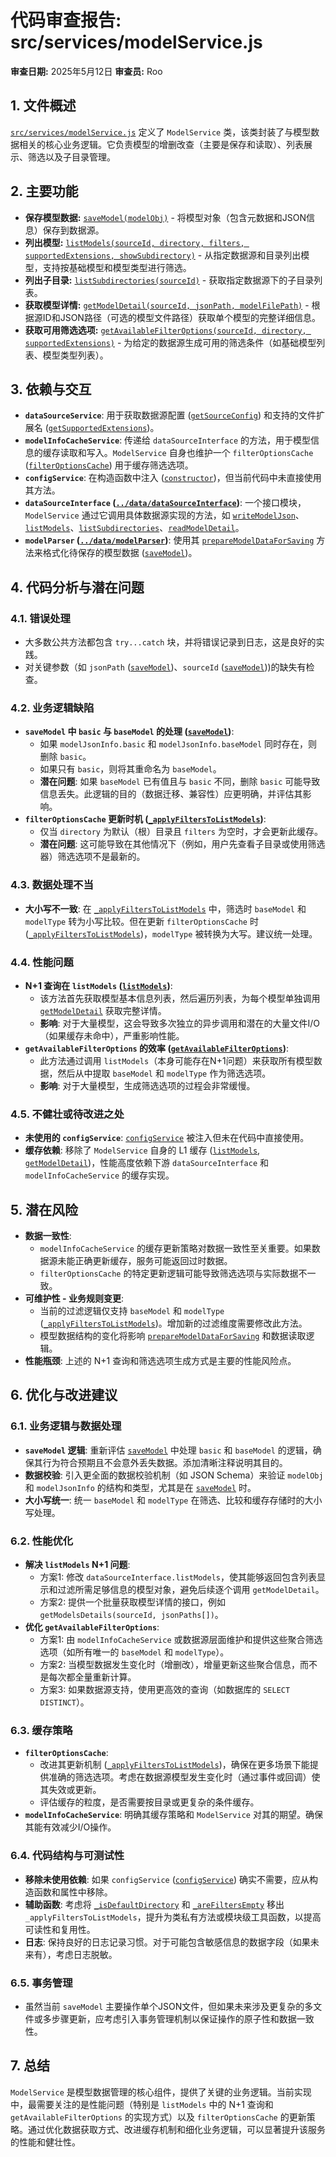 # 代码审查报告: src/services/modelService.js

**审查日期:** 2025年5月12日
**审查员:** Roo

## 1. 文件概述

[`src/services/modelService.js`](src/services/modelService.js:1) 定义了 `ModelService` 类，该类封装了与模型数据相关的核心业务逻辑。它负责模型的增删改查（主要是保存和读取）、列表展示、筛选以及子目录管理。

## 2. 主要功能

*   **保存模型数据:** [`saveModel(modelObj)`](src/services/modelService.js:45) - 将模型对象（包含元数据和JSON信息）保存到数据源。
*   **列出模型:** [`listModels(sourceId, directory, filters, supportedExtensions, showSubdirectory)`](src/services/modelService.js:101) - 从指定数据源和目录列出模型，支持按基础模型和模型类型进行筛选。
*   **列出子目录:** [`listSubdirectories(sourceId)`](src/services/modelService.js:201) - 获取指定数据源下的子目录列表。
*   **获取模型详情:** [`getModelDetail(sourceId, jsonPath, modelFilePath)`](src/services/modelService.js:219) - 根据源ID和JSON路径（可选的模型文件路径）获取单个模型的完整详细信息。
*   **获取可用筛选选项:** [`getAvailableFilterOptions(sourceId, directory, supportedExtensions)`](src/services/modelService.js:248) - 为给定的数据源生成可用的筛选条件（如基础模型列表、模型类型列表）。

## 3. 依赖与交互

*   **`dataSourceService`**: 用于获取数据源配置 ([`getSourceConfig`](src/services/dataSourceService.js)) 和支持的文件扩展名 ([`getSupportedExtensions`](src/services/dataSourceService.js))。
*   **`modelInfoCacheService`**: 传递给 `dataSourceInterface` 的方法，用于模型信息的缓存读取和写入。`ModelService` 自身也维护一个 `filterOptionsCache` ([`filterOptionsCache`](src/services/modelService.js:36)) 用于缓存筛选选项。
*   **`configService`**: 在构造函数中注入 ([`constructor`](src/services/modelService.js:23))，但当前代码中未直接使用其方法。
*   **`dataSourceInterface` ([`../data/dataSourceInterface`](src/data/dataSourceInterface.js:4))**: 一个接口模块，`ModelService` 通过它调用具体数据源实现的方法，如 [`writeModelJson`](src/services/modelService.js:85)、[`listModels`](src/services/modelService.js:114)、[`listSubdirectories`](src/services/modelService.js:210)、[`readModelDetail`](src/services/modelService.js:232)。
*   **`modelParser` ([`../data/modelParser`](src/data/modelParser.js:5))**: 使用其 [`prepareModelDataForSaving`](src/data/modelParser.js:5) 方法来格式化待保存的模型数据 ([`saveModel`](src/services/modelService.js:75))。

## 4. 代码分析与潜在问题

### 4.1. 错误处理
*   大多数公共方法都包含 `try...catch` 块，并将错误记录到日志，这是良好的实践。
*   对关键参数（如 `jsonPath` ([`saveModel`](src/services/modelService.js:48))、`sourceId` ([`saveModel`](src/services/modelService.js:51)))的缺失有检查。

### 4.2. 业务逻辑缺陷
*   **`saveModel` 中 `basic` 与 `baseModel` 的处理 ([`saveModel`](src/services/modelService.js:64-73))**:
    *   如果 `modelJsonInfo.basic` 和 `modelJsonInfo.baseModel` 同时存在，则删除 `basic`。
    *   如果只有 `basic`，则将其重命名为 `baseModel`。
    *   **潜在问题**: 如果 `baseModel` 已有值且与 `basic` 不同，删除 `basic` 可能导致信息丢失。此逻辑的目的（数据迁移、兼容性）应更明确，并评估其影响。
*   **`filterOptionsCache` 更新时机 ([`_applyFiltersToListModels`](src/services/modelService.js:178-196))**:
    *   仅当 `directory` 为默认（根）目录且 `filters` 为空时，才会更新此缓存。
    *   **潜在问题**: 这可能导致在其他情况下（例如，用户先查看子目录或使用筛选器）筛选选项不是最新的。

### 4.3. 数据处理不当
*   **大小写不一致**: 在 [`_applyFiltersToListModels`](src/services/modelService.js:142-143) 中，筛选时 `baseModel` 和 `modelType` 转为小写比较。但在更新 `filterOptionsCache` 时 ([`_applyFiltersToListModels`](src/services/modelService.js:187))，`modelType` 被转换为大写。建议统一处理。

### 4.4. 性能问题
*   **N+1 查询在 `listModels` ([`listModels`](src/services/modelService.js:118-129))**:
    *   该方法首先获取模型基本信息列表，然后遍历列表，为每个模型单独调用 [`getModelDetail`](src/services/modelService.js:120) 获取完整详情。
    *   **影响**: 对于大量模型，这会导致多次独立的异步调用和潜在的大量文件I/O（如果缓存未命中），严重影响性能。
*   **`getAvailableFilterOptions` 的效率 ([`getAvailableFilterOptions`](src/services/modelService.js:272))**:
    *   此方法通过调用 `listModels`（本身可能存在N+1问题）来获取所有模型数据，然后从中提取 `baseModel` 和 `modelType` 作为筛选选项。
    *   **影响**: 对于大量模型，生成筛选选项的过程会非常缓慢。

### 4.5. 不健壮或待改进之处
*   **未使用的 `configService`**: [`configService`](src/services/modelService.js:35) 被注入但未在代码中直接使用。
*   **缓存依赖**: 移除了 `ModelService` 自身的 L1 缓存 ([`listModels`](src/services/modelService.js:113), [`getModelDetail`](src/services/modelService.js:222))，性能高度依赖下游 `dataSourceInterface` 和 `modelInfoCacheService` 的缓存实现。

## 5. 潜在风险

*   **数据一致性**:
    *   `modelInfoCacheService` 的缓存更新策略对数据一致性至关重要。如果数据源未能正确更新缓存，服务可能返回过时数据。
    *   `filterOptionsCache` 的特定更新逻辑可能导致筛选选项与实际数据不一致。
*   **可维护性 - 业务规则变更**:
    *   当前的过滤逻辑仅支持 `baseModel` 和 `modelType` ([`_applyFiltersToListModels`](src/services/modelService.js:139))。增加新的过滤维度需要修改此方法。
    *   模型数据结构的变化将影响 [`prepareModelDataForSaving`](src/data/modelParser.js:5) 和数据读取逻辑。
*   **性能瓶颈**: 上述的 N+1 查询和筛选选项生成方式是主要的性能风险点。

## 6. 优化与改进建议

### 6.1. 业务逻辑与数据处理
*   **`saveModel` 逻辑**: 重新评估 [`saveModel`](src/services/modelService.js:64-73) 中处理 `basic` 和 `baseModel` 的逻辑，确保其行为符合预期且不会意外丢失数据。添加清晰注释说明其目的。
*   **数据校验**: 引入更全面的数据校验机制（如 JSON Schema）来验证 `modelObj` 和 `modelJsonInfo` 的结构和类型，尤其是在 [`saveModel`](src/services/modelService.js:45) 时。
*   **大小写统一**: 统一 `baseModel` 和 `modelType` 在筛选、比较和缓存存储时的大小写处理。

### 6.2. 性能优化
*   **解决 `listModels` N+1 问题**:
    *   方案1: 修改 `dataSourceInterface.listModels`，使其能够返回包含列表显示和过滤所需足够信息的模型对象，避免后续逐个调用 `getModelDetail`。
    *   方案2: 提供一个批量获取模型详情的接口，例如 `getModelsDetails(sourceId, jsonPaths[])`。
*   **优化 `getAvailableFilterOptions`**:
    *   方案1: 由 `modelInfoCacheService` 或数据源层面维护和提供这些聚合筛选选项（如所有唯一的 `baseModel` 和 `modelType`）。
    *   方案2: 当模型数据发生变化时（增删改），增量更新这些聚合信息，而不是每次都全量重新计算。
    *   方案3: 如果数据源支持，使用更高效的查询（如数据库的 `SELECT DISTINCT`）。

### 6.3. 缓存策略
*   **`filterOptionsCache`**:
    *   改进其更新机制 ([`_applyFiltersToListModels`](src/services/modelService.js:178-196))，确保在更多场景下能提供准确的筛选选项。考虑在数据源模型发生变化时（通过事件或回调）使其失效或更新。
    *   评估缓存的粒度，是否需要按目录或更复杂的条件缓存。
*   **`modelInfoCacheService`**: 明确其缓存策略和 `ModelService` 对其的期望。确保其能有效减少I/O操作。

### 6.4. 代码结构与可测试性
*   **移除未使用依赖**: 如果 `configService` ([`configService`](src/services/modelService.js:35)) 确实不需要，应从构造函数和属性中移除。
*   **辅助函数**: 考虑将 [`_isDefaultDirectory`](src/services/modelService.js:163) 和 [`_areFiltersEmpty`](src/services/modelService.js:167) 移出 `_applyFiltersToListModels`，提升为类私有方法或模块级工具函数，以提高可读性和复用性。
*   **日志**: 保持良好的日志记录习惯。对于可能包含敏感信息的数据字段（如果未来有），考虑日志脱敏。

### 6.5. 事务管理
*   虽然当前 `saveModel` 主要操作单个JSON文件，但如果未来涉及更复杂的多文件或多步骤更新，应考虑引入事务管理机制以保证操作的原子性和数据一致性。

## 7. 总结

`ModelService` 是模型数据管理的核心组件，提供了关键的业务逻辑。当前实现中，最需要关注的是性能问题（特别是 `listModels` 中的 N+1 查询和 `getAvailableFilterOptions` 的实现方式）以及 `filterOptionsCache` 的更新策略。通过优化数据获取方式、改进缓存机制和细化业务逻辑，可以显著提升该服务的性能和健壮性。